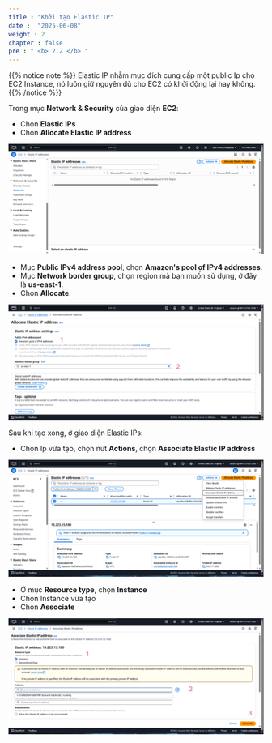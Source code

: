 ```yaml
---
title : "Khởi tạo Elastic IP"
date :  "2025-06-08"
weight : 2
chapter : false
pre : " <b> 2.2 </b> "
---
```


{{% notice note %}}
Elastic IP nhằm mục đích cung cấp một public Ip cho EC2 Instance, nó luôn giữ nguyên dù cho EC2 có khởi động lại hay không.
{{% /notice %}}

Trong mục **Network & Security** của giao diện **EC2**:
- Chọn **Elastic IPs**
- Chọn **Allocate Elastic IP address**

![Create Account](/images/2/IP.png?featherlight=false&width=90pc)

- Mục **Public IPv4 address pool**, chọn **Amazon's pool of IPv4 addresses**.
- Mục **Network border group**, chọn region mà bạn muốn sử dụng, ở đây là **us-east-1**.
- Chọn **Allocate**.

![Create Account](/images/2/IP2.png?featherlight=false&width=90pc)

Sau khi tạo xong, ở giao diện Elastic IPs:
- Chọn Ip vừa tạo, chọn nút **Actions**, chọn **Associate Elastic IP address**

![Create Account](/images/2/IP3.png?featherlight=false&width=90pc)

- Ở mục **Resource type**, chọn **Instance**
- Chọn Instance vừa tạo
- Chọn **Associate**

![Create Account](/images/2/IP4.png?featherlight=false&width=90pc)